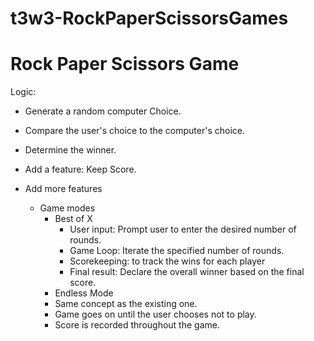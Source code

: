 # t3w3-RockPaperScissorsGames

# Rock Paper Scissors Game
Logic:
- Generate a random computer Choice.
- Compare the user's choice to the computer's choice.
- Determine the winner.

- Add a feature: Keep Score.
- Add more features
    - Game modes
        - Best of X
            - User input: Prompt user to enter the desired number of rounds.
            - Game Loop: Iterate the specified number of rounds.
            - Scorekeeping: to track the wins for each player
            - Final result: Declare the overall winner based on the final score.
        - Endless Mode
        - Same concept as the existing one.
        - Game goes on until the user chooses not to play.
        - Score is recorded throughout the game.

